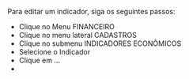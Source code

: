 Para editar um indicador, siga os seguintes passos:

* Clique no Menu FINANCEIRO
* Clique no menu lateral CADASTROS
* Clique no submenu INDICADORES ECONÔMICOS
* Selecione o Indicador
* Clique em ...
*
